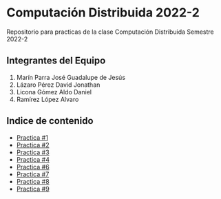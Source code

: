 # Computación Distribuida 2022-2

Repositorio para practicas de la clase Computación Distribuida Semestre 2022-2

## Integrantes del Equipo

1. Marín Parra José Guadalupe de Jesús
2. Lázaro Pérez David Jonathan
3. Licona Gómez Aldo Daniel
4. Ramírez López Alvaro

## Indice de contenido

* [Practica #1](https://gitlab.com/alvaro-ramirez/computacion-distribuida-2022-2/-/tree/main/Practica01)
* [Practica #2](https://gitlab.com/alvaro-ramirez/computacion-distribuida-2022-2/-/tree/main/Practica02)
* [Practica #3](https://gitlab.com/alvaro-ramirez/computacion-distribuida-2022-2/-/tree/main/Practica03)
* [Practica #4](https://gitlab.com/alvaro-ramirez/computacion-distribuida-2022-2/-/tree/main/Practica04)
* [Practica #6](https://gitlab.com/alvaro-ramirez/computacion-distribuida-2022-2/-/tree/main/Practica06)
* [Practica #7](https://gitlab.com/alvaro-ramirez/computacion-distribuida-2022-2/-/tree/main/Practica07)
* [Practica #8](https://gitlab.com/alvaro-ramirez/computacion-distribuida-2022-2/-/tree/main/Practica08)
* [Practica #9](https://gitlab.com/alvaro-ramirez/computacion-distribuida-2022-2/-/tree/main/Practica09)
